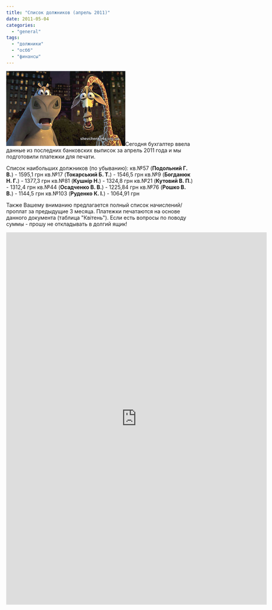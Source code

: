 ```yaml
---
title: "Список должников (апрель 2011)"
date: 2011-05-04
categories: 
  - "general"
tags: 
  - "должники"
  - "осбб"
  - "финансы"
---
```


![Должники ОСББ](/wp-content/uploads/2011/05/osbb-doljniki.jpg "Должники ОСББ")Сегодня бухгалтер ввела данные из последних банковских выписок за апрель 2011 года и мы подготовили платежки для печати.

Список наибольших должников (по убыванию): кв.№57 (**Подольний Г. В.**) - 1595,1 грн кв.№17 (**Токарський Б. Т.**) - 1546,5 грн кв.№9 (**Богданюк Н. Г.**) - 1377,3 грн кв.№81 (**Кушнір Н.**) - 1324,8 грн кв.№21 (**Кутовий В. П.**) - 1312,4 грн кв.№44 (**Осадченко В. В.**) - 1225,84 грн кв.№76 (**Рошко В. В.**) - 1144,5 грн кв.№103 (**Руденко К. І.**) - 1064,91 грн

Также Вашему вниманию предлагается полный список начислений/проплат за <!--more-->предыдущие 3 месяца. Платежки печатаются на основе данного документа (таблица "Квітень"). Если есть вопросы по поводу суммы - прошу не откладывать в долгий ящик!

<iframe width="700" height="1000" frameborder="0" src="https://spreadsheets.google.com/spreadsheet/pub?hl=en_GB&amp;hl=en_GB&amp;key=0AhE2NQlPHqm_dHlyU0RGZnRmVVlDSmE3RUxISndkU3c&amp;single=true&amp;gid=0&amp;output=html&amp;widget=true"></iframe>

